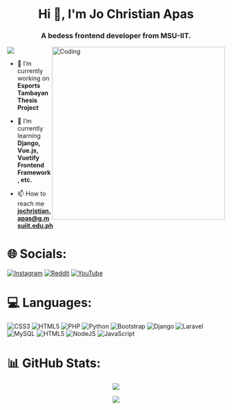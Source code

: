 <h1 align="center">Hi 👋, I'm Jo Christian Apas</h1>
<h3 align="center">A bedess frontend developer from MSU-IIT.</h3>
<img align="right" alt="Coding" width="400" src="https://i.pinimg.com/originals/f1/e7/34/f1e734f9cade86fe737a9aa404ad5677.gif">
<p><img src="https://komarev.com/ghpvc/?username=jcoy01&color=blueviolet&style=for-the-badge"></p>

- 🔭 I’m currently working on **Esports Tambayan Thesis Project**

- 🌱 I’m currently learning **Django, Vue.js, Vuetify Frontend Framework, etc.**

- 📫 How to reach me **jochristian.apas@g.msuiit.edu.ph**


# 🌐 Socials:
[![Instagram](https://img.shields.io/badge/Instagram-%23E4405F.svg?logo=Instagram&logoColor=white)](https://instagram.com/doughjo_) [![Reddit](https://img.shields.io/badge/Reddit-%23FF4500.svg?logo=Reddit&logoColor=white)](https://reddit.com/user/bedessss) [![YouTube](https://img.shields.io/badge/YouTube-%23FF0000.svg?logo=YouTube&logoColor=white)](https://youtube.com/@bedessgaming) 

# 💻 Languages:
![CSS3](https://img.shields.io/badge/css3-%231572B6.svg?style=for-the-badge&logo=css3&logoColor=white) ![HTML5](https://img.shields.io/badge/html5-%23E34F26.svg?style=for-the-badge&logo=html5&logoColor=white) ![PHP](https://img.shields.io/badge/php-%23777BB4.svg?style=for-the-badge&logo=php&logoColor=white) ![Python](https://img.shields.io/badge/python-3670A0?style=for-the-badge&logo=python&logoColor=ffdd54) ![Bootstrap](https://img.shields.io/badge/bootstrap-%23563D7C.svg?style=for-the-badge&logo=bootstrap&logoColor=white) ![Django](https://img.shields.io/badge/django-%23092E20.svg?style=for-the-badge&logo=django&logoColor=white) ![Laravel](https://img.shields.io/badge/laravel-%23FF2D20.svg?style=for-the-badge&logo=laravel&logoColor=white) ![MySQL](https://img.shields.io/badge/mysql-%2300f.svg?style=for-the-badge&logo=mysql&logoColor=white) ![HTML5](https://img.shields.io/badge/html5-%23E34F26.svg?style=for-the-badge&logo=html5&logoColor=white) ![NodeJS](https://img.shields.io/badge/node.js-6DA55F?style=for-the-badge&logo=node.js&logoColor=white) ![JavaScript](https://img.shields.io/badge/javascript-%23323330.svg?style=for-the-badge&logo=javascript&logoColor=%23F7DF1E)

# 📊 GitHub Stats:
<p align="center">
  <img src="https://github-readme-streak-stats.herokuapp.com/?user=jcoy01&theme=dark&hide_border=false" />
</p>

<p align="center">
  <img align="center" src="https://github-readme-stats.vercel.app/api?username=jcoy01&theme=dark&hide_border=false&include_all_commits=false&count_private=false" />
</p>

